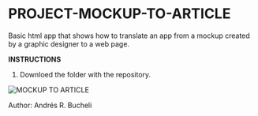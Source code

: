 # PROJECT-MOCKUP-TO-ARTICLE

Basic html app that shows how to translate an app from a mockup created by a graphic designer to a web page.

<strong>INSTRUCTIONS</strong>

1. Downloed the folder with the repository.

![MOCKUP TO ARTICLE](https://github.com/anferebu/PROJECT-MOCKUP-TO-ARTICLE/blob/master/MOCKUP%20TO%20ARTICLE.jpg)

Author: Andrés R. Bucheli
